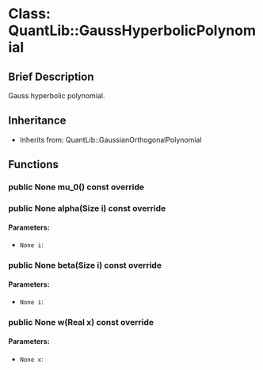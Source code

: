 # Class: QuantLib::GaussHyperbolicPolynomial

## Brief Description
Gauss hyperbolic polynomial. 

## Inheritance
- Inherits from: QuantLib::GaussianOrthogonalPolynomial

## Functions
### public None mu_0() const override


### public None alpha(Size i) const override

#### Parameters:
- `None i`: 

### public None beta(Size i) const override

#### Parameters:
- `None i`: 

### public None w(Real x) const override

#### Parameters:
- `None x`: 

